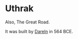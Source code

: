 # Uthrak

Also, The Great Road.

It was built by [Dareln](/understone/people/groups/dareln.md) in 564 BCE.